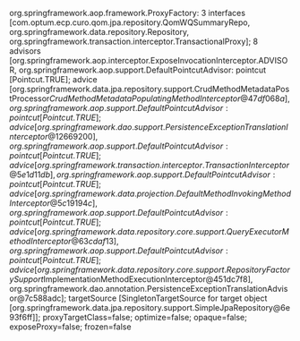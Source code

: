 org.springframework.aop.framework.ProxyFactory: 3 interfaces [com.optum.ecp.curo.qom.jpa.repository.QomWQSummaryRepo, org.springframework.data.repository.Repository, org.springframework.transaction.interceptor.TransactionalProxy]; 8 advisors [org.springframework.aop.interceptor.ExposeInvocationInterceptor.ADVISOR, org.springframework.aop.support.DefaultPointcutAdvisor: pointcut [Pointcut.TRUE]; advice [org.springframework.data.jpa.repository.support.CrudMethodMetadataPostProcessor$CrudMethodMetadataPopulatingMethodInterceptor@47df068a], org.springframework.aop.support.DefaultPointcutAdvisor: pointcut [Pointcut.TRUE]; advice [org.springframework.dao.support.PersistenceExceptionTranslationInterceptor@12669200], org.springframework.aop.support.DefaultPointcutAdvisor: pointcut [Pointcut.TRUE]; advice [org.springframework.transaction.interceptor.TransactionInterceptor@5e1d11db], org.springframework.aop.support.DefaultPointcutAdvisor: pointcut [Pointcut.TRUE]; advice [org.springframework.data.projection.DefaultMethodInvokingMethodInterceptor@5c19194c], org.springframework.aop.support.DefaultPointcutAdvisor: pointcut [Pointcut.TRUE]; advice [org.springframework.data.repository.core.support.QueryExecutorMethodInterceptor@63cdaf13], org.springframework.aop.support.DefaultPointcutAdvisor: pointcut [Pointcut.TRUE]; advice [org.springframework.data.repository.core.support.RepositoryFactorySupport$ImplementationMethodExecutionInterceptor@451dc7f8], org.springframework.dao.annotation.PersistenceExceptionTranslationAdvisor@7c588adc]; targetSource [SingletonTargetSource for target object [org.springframework.data.jpa.repository.support.SimpleJpaRepository@6e93f6ff]]; proxyTargetClass=false; optimize=false; opaque=false; exposeProxy=false; frozen=false
